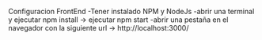 Configuracion FrontEnd
-Tener instalado NPM y NodeJs
-abrir una terminal y ejecutar npm install -> ejecutar npm start
-abrir una pestaña en el navegador con la siguiente url -> http://localhost:3000/
